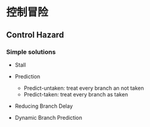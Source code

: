 # 控制冒险

## Control Hazard

### Simple solutions

- Stall
- Prediction
  - Predict-untaken: treat every branch an not taken
  - Predict-taken: treat every branch as taken

- Reducing Branch Delay
- Dynamic Branch Prediction 